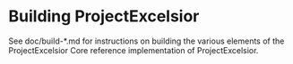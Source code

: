 Building ProjectExcelsior
================

See doc/build-*.md for instructions on building the various
elements of the ProjectExcelsior Core reference implementation of ProjectExcelsior.
